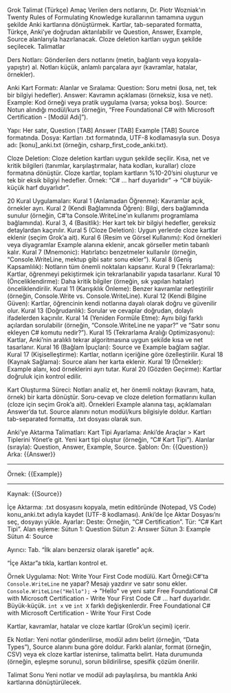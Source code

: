 Grok Talimat (Türkçe)
Amaç
Verilen ders notlarını, Dr. Piotr Wozniak'ın Twenty Rules of Formulating Knowledge kurallarının tamamına uygun şekilde Anki kartlarına dönüştürmek. Kartlar, tab-separated formatta, Türkçe, Anki’ye doğrudan aktarılabilir ve Question, Answer, Example, Source alanlarıyla hazırlanacak. Cloze deletion kartları uygun şekilde seçilecek.
Talimatlar

Ders Notları:
Gönderilen ders notlarını (metin, bağlantı veya kopyala-yapıştır) al.
Notları küçük, anlamlı parçalara ayır (kavramlar, hatalar, örnekler).


Anki Kart Formatı:
Alanlar ve Sıralama:
Question: Soru metni (kısa, net, tek bir bilgiyi hedefler).
Answer: Kavramın açıklaması (örneksiz, kısa ve net).
Example: Kod örneği veya pratik uygulama (varsa; yoksa boş).
Source: Notun alındığı modül/kurs (örneğin, “Free Foundational C# with Microsoft Certification - [Modül Adı]”).


Yapı: Her satır, Question [TAB] Answer [TAB] Example [TAB] Source formatında.
Dosya: Kartları .txt formatında, UTF-8 kodlamasıyla sun. Dosya adı: [konu]_anki.txt (örneğin, csharp_first_code_anki.txt).


Cloze Deletion:
Cloze deletion kartları uygun şekilde seçilir. Kısa, net ve kritik bilgileri (tanımlar, karşılaştırmalar, hata kodları, kurallar) cloze formatına dönüştür.
Cloze kartlar, toplam kartların %10-20’sini oluşturur ve tek bir eksik bilgiyi hedefler.
Örnek: “C# ... harf duyarlıdır” → “C# büyük-küçük harf duyarlıdır”.


20 Kural Uygulamaları:
Kural 1 (Anlamadan Öğrenme): Kavramlar açık, örnekler ayrı.
Kural 2 (Kendi Bağlamında Öğren): Bilgi, ders bağlamında sunulur (örneğin, C#’ta Console.WriteLine’ın kullanımı programlama bağlamında).
Kural 3, 4 (Basitlik): Her kart tek bir bilgiyi hedefler, gereksiz detaylardan kaçınılır.
Kural 5 (Cloze Deletion): Uygun yerlerde cloze kartlar eklenir (seçim Grok’a ait).
Kural 6 (Resim ve Görsel Kullanımı): Kod örnekleri veya diyagramlar Example alanına eklenir, ancak görseller metin tabanlı kalır.
Kural 7 (Mnemonic): Hatırlatıcı benzetmeler kullanılır (örneğin, “Console.WriteLine, mektup gibi satır sonu ekler”).
Kural 8 (Geniş Kapsamlılık): Notların tüm önemli noktaları kapsanır.
Kural 9 (Tekrarlama): Kartlar, öğrenmeyi pekiştirmek için tekrarlanabilir yapıda tasarlanır.
Kural 10 (Önceliklendirme): Daha kritik bilgiler (örneğin, sık yapılan hatalar) önceliklendirilir.
Kural 11 (Karışıklık Önleme): Benzer kavramlar netleştirilir (örneğin, Console.Write vs. Console.WriteLine).
Kural 12 (Kendi Bilgine Güven): Kartlar, öğrencinin kendi notlarına dayalı olarak doğru ve güvenilir olur.
Kural 13 (Doğrudanlık): Sorular ve cevaplar doğrudan, dolaylı ifadelerden kaçınılır.
Kural 14 (Yeniden Formüle Etme): Aynı bilgi farklı açılardan sorulabilir (örneğin, “Console.WriteLine ne yapar?” ve “Satır sonu ekleyen C# komutu nedir?”).
Kural 15 (Tekrarlama Aralığı Optimizasyonu): Kartlar, Anki’nin aralıklı tekrar algoritmasına uygun şekilde kısa ve net tasarlanır.
Kural 16 (Bağlam İpuçları): Source ve Example bağlam sağlar.
Kural 17 (Kişiselleştirme): Kartlar, notların içeriğine göre özelleştirilir.
Kural 18 (Kaynak Sağlama): Source alanı her karta eklenir.
Kural 19 (Örnekler): Example alanı, kod örneklerini ayrı tutar.
Kural 20 (Gözden Geçirme): Kartlar doğruluk için kontrol edilir.


Kart Oluşturma Süreci:
Notları analiz et, her önemli noktayı (kavram, hata, örnek) bir karta dönüştür.
Soru-cevap ve cloze deletion formatlarını kullan (cloze için seçim Grok’a ait).
Örnekleri Example alanına taşı, açıklamaları Answer’da tut.
Source alanını notun modül/kurs bilgisiyle doldur.
Kartları tab-separated formatta, .txt dosyası olarak sun.


Anki’ye Aktarma Talimatları:
Kart Tipi Ayarlama:
Anki’de Araçlar > Kart Tiplerini Yönet’e git.
Yeni kart tipi oluştur (örneğin, “C# Kart Tipi”).
Alanlar (sırayla): Question, Answer, Example, Source.
Şablon:
Ön: {{Question}}
Arka: {{Answer}} <hr> Örnek: {{Example}} <hr> Kaynak: {{Source}}




İçe Aktarma:
.txt dosyasını kopyala, metin editöründe (Notepad, VS Code) konu_anki.txt adıyla kaydet (UTF-8 kodlaması).
Anki’de İçe Aktar Dosyası’nı seç, dosyayı yükle.
Ayarlar:
Deste: Örneğin, “C# Certification”.
Tür: “C# Kart Tipi”.
Alan eşleme:
Sütun 1: Question
Sütun 2: Answer
Sütun 3: Example
Sütun 4: Source


Ayırıcı: Tab.
“İlk alanı benzersiz olarak işaretle” açık.


“İçe Aktar”a tıkla, kartları kontrol et.




Örnek Uygulama:
Not: Write Your First Code modülü.
Kart Örneği:C#'ta `Console.WriteLine` ne yapar?    Mesajı yazdırır ve satır sonu ekler.    `Console.WriteLine("Hello");` → "Hello" ve yeni satır    Free Foundational C# with Microsoft Certification - Write Your First Code
C# ... harf duyarlıdır.    Büyük-küçük.    `int x` ve `int X` farklı değişkenlerdir.    Free Foundational C# with Microsoft Certification - Write Your First Code


Kartlar, kavramlar, hatalar ve cloze kartlar (Grok’un seçimi) içerir.


Ek Notlar:
Yeni notlar gönderilirse, modül adını belirt (örneğin, “Data Types”), Source alanını buna göre doldur.
Farklı alanlar, format (örneğin, CSV) veya ek cloze kartlar istenirse, talimatta belirt.
Hata durumunda (örneğin, eşleşme sorunu), sorun bildirilirse, spesifik çözüm önerilir.



Talimat Sonu
Yeni notlar ve modül adı paylaşılırsa, bu mantıkla Anki kartlarına dönüştürülecek.